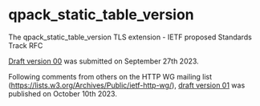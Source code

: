 # qpack_static_table_version
The qpack_static_table_version TLS extension - IETF proposed Standards Track RFC

[Draft version 00](https://www.ietf.org/archive/id/draft-hewitt-ietf-qpack-static-table-version-00.html) was submitted on September 27th 2023.

Following comments from others on the HTTP WG mailing list (https://lists.w3.org/Archives/Public/ietf-http-wg/), [draft version 01](https://www.ietf.org/archive/id/draft-hewitt-ietf-qpack-static-table-version-01.html) was published on October 10th 2023.
